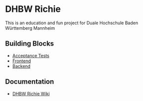 # DHBW Richie  
This is an education and fun project for Duale Hochschule Baden Württemberg Mannheim  

## Building Blocks 
- [Acceptance Tests](https://github.com/michael-spengler/dhbw-richie/tree/master/acceptance-tests)  
- [Frontend](https://github.com/michael-spengler/dhbw-richie/tree/master/frontend)  
- [Backend](https://github.com/michael-spengler/dhbw-richie/tree/master/backend)  

## Documentation 
- [DHBW Richie Wiki](https://github.com/michael-spengler/dhbw-richie/wiki)
